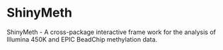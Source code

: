 # ShinyMeth
 ShinyMeth - A cross-package interactive frame work for the analysis of Illumina 450K and EPIC BeadChip methylation data. 

